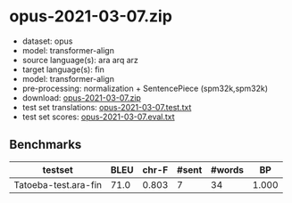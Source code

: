 # opus-2021-03-07.zip

* dataset: opus
* model: transformer-align
* source language(s): ara arq arz
* target language(s): fin
* model: transformer-align
* pre-processing: normalization + SentencePiece (spm32k,spm32k)
* download: [opus-2021-03-07.zip](https://object.pouta.csc.fi/Tatoeba-MT-models/ara-fin/opus-2021-03-07.zip)
* test set translations: [opus-2021-03-07.test.txt](https://object.pouta.csc.fi/Tatoeba-MT-models/ara-fin/opus-2021-03-07.test.txt)
* test set scores: [opus-2021-03-07.eval.txt](https://object.pouta.csc.fi/Tatoeba-MT-models/ara-fin/opus-2021-03-07.eval.txt)

## Benchmarks

| testset | BLEU  | chr-F | #sent | #words | BP |
|---------|-------|-------|-------|--------|----|
| Tatoeba-test.ara-fin 	| 71.0 	| 0.803 	| 7 	| 34 	| 1.000 |

